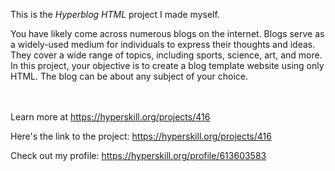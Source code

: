 This is the *Hyperblog HTML* project I made myself.


<p>You have likely come across numerous blogs on the internet. Blogs serve as a widely-used medium for individuals to express their thoughts and ideas. They cover a wide range of topics, including sports, science, art, and more. In this project, your objective is to create a blog template website using only HTML. The blog can be about any subject of your choice.</p><br/><br/>Learn more at <a href="https://hyperskill.org/projects/416?utm_source=ide&utm_medium=ide&utm_campaign=ide&utm_content=project-card">https://hyperskill.org/projects/416</a>

Here's the link to the project: https://hyperskill.org/projects/416

Check out my profile: https://hyperskill.org/profile/613603583